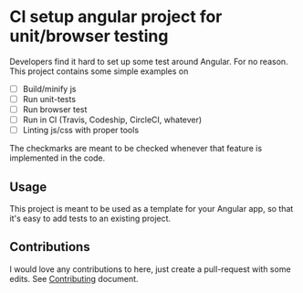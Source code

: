 # CI setup angular project for unit/browser testing

Developers find it hard to set up some test around Angular. For no reason.
This project contains some simple examples on

* [ ] Build/minify js
* [ ] Run unit-tests
* [ ] Run browser test
* [ ] Run in CI (Travis, Codeship, CircleCI, whatever)
* [ ] Linting js/css with proper tools

The checkmarks are meant to be checked whenever that feature is implemented
in the code.

## Usage
This project is meant to be used as a template for your Angular app, so that it's easy
to add tests to an existing project.

## Contributions
I would love any contributions to here, just create a pull-request with some edits.
See [Contributing](CONTRIBUTING.md) document.

